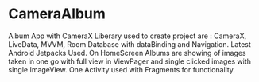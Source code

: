 # CameraAlbum
Album App with CameraX
Liberary used to create project are : CameraX, LiveData, MVVM, Room Database with dataBinding and Navigation. Latest Android Jetpacks Used.
On HomeScreen Albums are showing of images taken in one go with full view in ViewPager and single clicked images with single ImageView. 
One Activity used with Fragments for functionality. 
